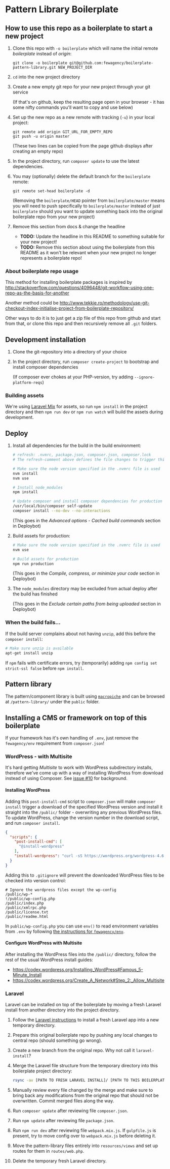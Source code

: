 # Pattern Library Boilerplate

## How to use this repo as a boilerplate to start a new project
1. Clone this repo with `-o boilerplate` which will name the initial remote *boilerplate* instead of *origin*:
    
    ``` shell
    git clone -o boilerplate git@github.com:fewagency/boilerplate-pattern-library.git NEW_PROJECT_DIR
    ```
    
2. `cd` into the new project directory
3. Create a new empty git repo for your new project through your git service 
    
    (If that's on github, keep the resulting page open in your browser -
    it has some nifty commands you'll want to copy and use below)
    
4. Set up the new repo as a new remote with tracking (`-u`) in your local project:
    
    ``` shell
    git remote add origin GIT_URL_FOR_EMPTY_REPO
    git push -u origin master
    ```
    
    (These two lines can be copied from the page github displays after creating an empty repo)
    
5. In the project directory, run `composer update` to use the latest dependencies.
6. You may (optionally) delete the default branch for the `boilerplate` remote:
    
    ``` shell
    git remote set-head boilerplate -d
    ```
    
    (Removing the `boilerplate/HEAD` pointer from `boilerplate/master` means you will need to push specifically to
    `boilerplate/master` instead of just `boilerplate` should you want to update something back into the original 
    boilerplate repo from your new project)
    
7. Remove this section from docs & change the headline
    - **TODO:** Update the headline in this README to something suitable for your new project!
    - **TODO:** Remove this section about using the boilerplate from this README
      as it won't be relevant when your new project no longer represents a boilerplate repo!  

### About boilerplate repo usage
This method for installing boilerplate packages is inspired by
http://stackoverflow.com/questions/4096448/git-workflow-using-one-repo-as-the-basis-for-another

Another method could be
http://www.tekkie.ro/methodology/use-git-checkout-index-initialise-project-from-boilerplate-repository/

Other ways to do it is to just get a zip file of this repo from github and start from that,
or clone this repo and then recursively remove all `.git` folders.

## Development installation
1. Clone the git-repository into a directory of your choice
2. In the project directory, run `composer create-project` to bootstrap and install composer dependencies
    
    (If composer ever chokes at your PHP-version, try adding `--ignore-platform-reqs`)
    
### Building assets
We're using [Laravel Mix](http://laravel.com/docs/mix) for assets, so run `npm install` in the project directory
and then `npm run dev` or `npm run watch` will build the assets during development.

## Deploy
1. Install all dependencies for the build in the build environment:
    
    ``` bash
    # refresh: .nvmrc, package.json, composer.json, composer.lock
    # The refresh-comment above defines the file changes to trigger this section for Deploybot 
    
    # Make sure the node version specified in the .nvmrc file is used
    nvm install
    nvm use
    
    # Install node_modules
    npm install
    
    # Update composer and install composer dependencies for production
    /usr/local/bin/composer self-update
    composer install --no-dev --no-interactions
    ```
    
    (This goes in the *Advanced options* - *Cached build commands* section in Deploybot)
    
2. Build assets for production:
  
    ``` bash
    # Make sure the node version specified in the .nvmrc file is used
    nvm use
    
    # Build assets for production
    npm run production
    ```
  
    (This goes in the *Compile, compress, or minimize your code* section in Deploybot)
    
3. The `node_modules` directory may be excluded from actual deploy after the build has finished
  
    (This goes in the *Exclude certain paths from being uploaded* section in Deploybot)
    
### When the build fails...

If the build server complains about not having `unzip`, add this before the `composer install`:
  
``` bash
# Make sure unzip is available
apt-get install unzip
```

If `npm` fails with certificate errors, try (temporarily) adding `npm config set strict-ssl false` before `npm install`.  

## Pattern library
The pattern/component library is built using [`macropiche`](https://github.com/fewagency/macropiche)
and can be browsed at `/pattern-library/` under the `public` folder.

## Installing a CMS or framework on top of this boilerplate

If your framework has it's own handling of `.env`, just remove the `fewagency/env` requirement from `composer.json`!

### WordPress - with Multisite
It's hard getting *Multisite* to work with WordPress subdirectory installs,
therefore we've come up with a way of installing WordPress from download instead of using Composer.
See [issue #10](https://github.com/fewagency/boilerplate-pattern-library/issues/10) for background.

#### Installing WordPress
Adding this `post-install-cmd` script to `composer.json` will make `composer install` trigger a download of the
specified WordPress version and install it straight into the `/public/` folder - overwriting any previous WordPress files.
To update WordPress, change the version number in the download script, and run `composer install`. 

``` json
{
  "scripts": {
    "post-install-cmd": [
      "@install-wordpress"
    ],
    "install-wordpress": "curl -sS https://wordpress.org/wordpress-4.6.1.tar.gz | tar --strip-components=1 -xz -C public"
  }
}
```

Adding this to `.gitignore` will prevent the downloaded WordPress files to be checked into version control:

``` gitignore
# Ignore the wordpress files except the wp-config
/public/wp-*
!/public/wp-config.php
/public/index.php
/public/xmlrpc.php
/public/license.txt
/public/readme.html
```

In `public/wp-config.php` you can use `env()` to read environment variables from `.env`
by following [the instructions for `fewagency/env`](https://github.com/fewagency/env). 

#### Configure WordPress with Multisite
After installing the WordPress files into the `/public/` directory,
follow the rest of the usual WordPress install guides:

- https://codex.wordpress.org/Installing_WordPress#Famous_5-Minute_Install
- https://codex.wordpress.org/Create_A_Network#Step_2:_Allow_Multisite

### Laravel
Laravel can be installed on top of the boilerplate by moving a fresh Laravel install from another directory into the
project directory.

1. Follow the [Laravel instructions](https://laravel.com/docs/installation)
to install a fresh Laravel app into a new temporary directory.
2. Prepare this original boilerplate repo by pushing any local changes to central repo (should something go wrong).
3. Create a new branch from the original repo. Why not call it `laravel-install`?
4. Merge the Laravel file structure from the temporary directory into this boilerplate project directory:
    
    ``` bash
    rsync -av [PATH TO FRESH LARAVEL INSTALL]/ [PATH TO THIS BOILERPLATE DIRECTORY]/
    ```

5. Manually review every file changed by the merge and make sure to bring back any modifications from the original repo
that should not be overwritten.
Commit merged files along the way.
6. Run `composer update` after reviewing file `composer.json`.
7. Run `npm update` after reviewing file `package.json`.
8. Run `npm run dev` after reviewing file `webpack.mix.js`.
If `gulpfile.js` is present, try to move config over to `webpack.mix.js` before deleting it.
9. Move the pattern-library files entirely into `resources/views` and set up routes for them in `routes/web.php`.
10. Delete the temporary fresh Laravel directory.
